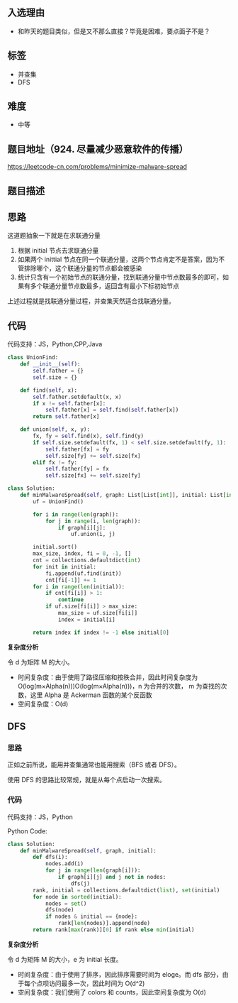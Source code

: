 ## 入选理由

- 和昨天的题目类似，但是又不那么直接？毕竟是困难，要点面子不是？

## 标签

- 并查集
- DFS

## 难度

- 中等

## 题目地址（924. 尽量减少恶意软件的传播）

https://leetcode-cn.com/problems/minimize-malware-spread

## 题目描述

## 思路

这道题抽象一下就是在求联通分量

1. 根据 initial 节点去求联通分量
2. 如果两个 inittial 节点在同一个联通分量，这两个节点肯定不是答案，因为不管排除哪个，这个联通分量的节点都会被感染
3. 统计只含有一个初始节点的联通分量，找到联通分量中节点数最多的即可，如果有多个联通分量节点数最多，返回含有最小下标初始节点

上述过程就是找联通分量过程，并查集天然适合找联通分量。

## 代码

代码支持：JS，Python,CPP,Java

```python
class UnionFind:
    def __init__(self):
        self.father = {}
        self.size = {}

    def find(self, x):
        self.father.setdefault(x, x)
        if x != self.father[x]:
            self.father[x] = self.find(self.father[x])
        return self.father[x]

    def union(self, x, y):
        fx, fy = self.find(x), self.find(y)
        if self.size.setdefault(fx, 1) < self.size.setdefault(fy, 1):
            self.father[fx] = fy
            self.size[fy] += self.size[fx]
        elif fx != fy:
            self.father[fy] = fx
            self.size[fx] += self.size[fy]

class Solution:
    def minMalwareSpread(self, graph: List[List[int]], initial: List[int]) -> int:
        uf = UnionFind()

        for i in range(len(graph)):
            for j in range(i, len(graph)):
                if graph[i][j]:
                    uf.union(i, j)

        initial.sort()
        max_size, index, fi = 0, -1, []
        cnt = collections.defaultdict(int)
        for init in initial:
            fi.append(uf.find(init))
            cnt[fi[-1]] += 1
        for i in range(len(initial)):
            if cnt[fi[i]] > 1:
                continue
            if uf.size[fi[i]] > max_size:
                max_size = uf.size[fi[i]]
                index = initial[i]

        return index if index != -1 else initial[0]
```

**复杂度分析**

令 d 为矩阵 M 的大小。

- 时间复杂度：由于使用了路径压缩和按秩合并，因此时间复杂度为 O(log(m×Alpha(n)))O(log(m×Alpha(n)))，n 为合并的次数， m 为查找的次数，这里 Alpha 是 Ackerman 函数的某个反函数
- 空间复杂度：O(d)

## DFS

### 思路

正如之前所说，能用并查集通常也能用搜索（BFS 或者 DFS）。

使用 DFS 的思路比较常规，就是从每个点启动一次搜索。

### 代码

代码支持：JS，Python

Python Code:

```python
class Solution:
    def minMalwareSpread(self, graph, initial):
        def dfs(i):
            nodes.add(i)
            for j in range(len(graph[i])):
                if graph[i][j] and j not in nodes:
                    dfs(j)
        rank, initial = collections.defaultdict(list), set(initial)
        for node in sorted(initial):
            nodes = set()
            dfs(node)
            if nodes & initial == {node}:
                rank[len(nodes)].append(node)
        return rank[max(rank)][0] if rank else min(initial)
```

**复杂度分析**

令 d 为矩阵 M 的大小，e 为 initial 长度。

- 时间复杂度：由于使用了排序，因此排序需要时间为 eloge。而 dfs 部分，由于每个点呗访问最多一次，因此时间为 O(d^2)
- 空间复杂度：我们使用了 colors 和 counts，因此空间复杂度为 O(d)

